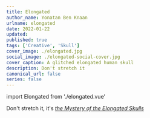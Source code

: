 ```yaml
---
title: Elongated
author_name: Yonatan Ben Knaan
urlname: elongated
date: 2022-01-22
updated: 
published: true
tags: ['Creative', 'Skull']
cover_image: ./elongated.jpg
social_image: ./elongated-social-cover.jpg
cover_caption: A glitched elongated human skull
description: Don't stretch it
canonical_url: false
series: false
---
```

import Elongated from './elongated.vue'

Don't stretch it, it's *[the Mystery of the Elongated Skulls](https://www.historicmysteries.com/elongated-skulls-mystery/)*

<Elongated /> 
